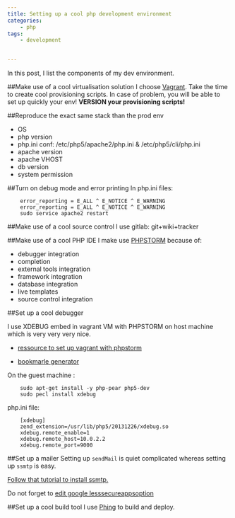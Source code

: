 ```yaml
---
title: Setting up a cool php development environment
categories:
    - php
tags:
    - development
    

---
```

In this post, I list the components of my dev environment.

##Make use of a cool virtualisation solution
I choose [Vagrant](https://www.vagrantup.com/). Take the time to create cool provisioning scripts. In case of problem, you will be able to set up quickly your env!
**VERSION your provisioning scripts!**

##Reproduce the exact same stack than the prod env 
 - OS
 - php version
 - php.ini conf: /etc/php5/apache2/php.ini & /etc/php5/cli/php.ini
 - apache version
 - apache VHOST
 - db version
 - system permission
 

##Turn on debug mode and error printing
In php.ini files:

        error_reporting = E_ALL ^ E_NOTICE ^ E_WARNING
        error_reporting = E_ALL ^ E_NOTICE ^ E_WARNING
        sudo service apache2 restart
            
##Make use of a cool source control 
I use gitlab: git+wiki+tracker

##Make use of a cool PHP IDE
I make use [PHPSTORM](https://www.jetbrains.com/phpstorm/) because of:

 - debugger integration
 - completion
 - external tools integration
 - framework integration
 - database integration
 - live templates
 - source control integration

##Set up a cool debugger

I use XDEBUG embed in vagrant VM with PHPSTORM on host machine which is very very very nice.

 - [ressource to set up vagrant with phpstorm](https://confluence.jetbrains.com/display/PhpStorm/Working+with+Advanced+Vagrant+features+in+PhpStorm)
 
 - [bookmarle generator](https://www.jetbrains.com/phpstorm/marklets/)

On the guest machine :

        sudo apt-get install -y php-pear php5-dev
        sudo pecl install xdebug

php.ini file: 

        [xdebug]
        zend_extension=/usr/lib/php5/20131226/xdebug.so
        xdebug.remote_enable=1
        xdebug.remote_host=10.0.2.2
        xdebug.remote_port=9000


##Set up a mailer
Setting up `sendMail` is quiet complicated whereas setting up `ssmtp` is easy. 

[Follow that tutorial to install ssmtp.](http://www.tuto-linux.com/tutoriel/ssmtp-installation-et-configuration/)


Do not forget to [edit google lesssecureappsoption](https://myaccount.google.com/lesssecureapps?pli=1)


##Set up a cool build tool
I use [Phing](https://www.phing.info/) to build and deploy.


